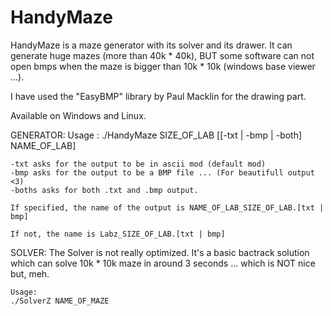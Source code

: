 HandyMaze
=========

HandyMaze is a maze generator with its solver and its drawer. It can generate huge mazes (more than 40k * 40k), BUT some software can not open bmps when the maze is bigger than 10k * 10k (windows base viewer ...).

I have used the "EasyBMP" library by Paul Macklin for the drawing part.

Available on Windows and Linux.

GENERATOR:
	Usage :
	./HandyMaze SIZE_OF_LAB [[-txt | -bmp | -both] NAME_OF_LAB]

	-txt asks for the output to be in ascii mod (default mod)
	-bmp asks for the output to be a BMP file ... (For beautifull output <3)
	-boths asks for both .txt and .bmp output.

	If specified, the name of the output is NAME_OF_LAB_SIZE_OF_LAB.[txt | bmp]

	If not, the name is Labz_SIZE_OF_LAB.[txt | bmp]

SOLVER:
	The Solver is not really optimized. It's a basic bactrack solution which can solve 10k * 10k maze in around 3 seconds ... which is NOT nice but, meh.
	
	Usage:
	./SolverZ NAME_OF_MAZE
